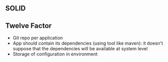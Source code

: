 ## SOLID

## Twelve Factor
- Git repo per application
- App should contain its dependencies (using tool like maven): it doesn't suppose that the dependencies will be
  available at system level 
- Storage of configuration in environment

